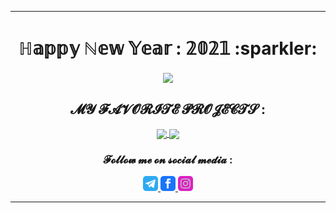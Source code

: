 <!-- DEB : Ligne -->
---
<!-- FIN : Ligne -->

<!-- DEB : Présentation -->
<div align=center>
    <h1>ℍ𝕒𝕡𝕡𝕪 ℕ𝕖𝕨 𝕐𝕖𝕒𝕣 : 𝟚𝟘𝟚𝟙 :sparkler:</h1>
</div>
<!-- FIN : Présentation -->

<!-- DEB : Statistiques -->
<p align=center>
    <a href="https://github.com/jasongouzien-off/jasongouzien-off">
        <img align="center" src="https://github-readme-stats.vercel.app/api?username=jasongouzien-off&show_icons=true&hide_title=boolean&theme=dark">
    </a>
</p>
<!-- FIN : Statistiques -->

<!-- DEB : Repos Épinglés -->
<h2 align=center>𝓜𝓨 𝓕𝓐𝓥𝓞𝓡𝓘𝓣𝓔 𝓟𝓡𝓞𝓙𝓔𝓒𝓣𝓢 :</h2>

<div align=center>
    <a href="https://github.com/darkreader/darkreader" target="_blank">
        <img align="center" src="https://github-readme-stats.vercel.app/api/pin/?username=darkreader&repo=darkreader&show_owner=true&theme=dark">
    </a>
    <a href="https://github.com/lulz3xploit/LittleBrother" target="_blank">
        <img align="center" src="https://github-readme-stats.vercel.app/api/pin/?username=lulz3xploit&repo=LittleBrother&show_owner=true&theme=dark">
    </a>
</div>
<!-- FIN : Repos Épinglés -->

<!-- DEB : Pied de Page -->
<div align=center>
    <h3 align=center>𝓕𝓸𝓵𝓵𝓸𝔀 𝓶𝓮 𝓸𝓷 𝓼𝓸𝓬𝓲𝓪𝓵 𝓶𝓮𝓭𝓲𝓪 :</h3>
        <a href="t.me/jasongouzien" target="_blank">
            <img src="/icons/telegram.png" alt="telegram" width="24" heigth="24">
        </a>
        <a href="fb.me/jasongouzien.off" target="_blank">
            <img src="/icons/facebook.png" alt="facebook" width="24" height="24">
        </a>
        <a href="instagr.am/jason.gouzien.off" target="_blank">
            <img src="/icons/instagram.png" alt="instagram" width="24" height="24">
        </a>
</div>
<!-- FIN : Pied de Page -->

<!-- DEB : Ligne -->
---
<!-- DEB : Ligne -->
